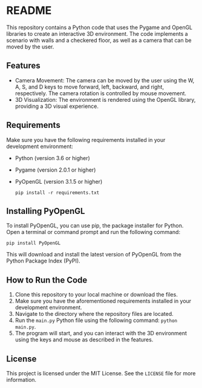 # README

This repository contains a Python code that uses the Pygame and OpenGL libraries to create an interactive 3D environment. The code implements a scenario with walls and a checkered floor, as well as a camera that can be moved by the user.

## Features

- Camera Movement: The camera can be moved by the user using the W, A, S, and D keys to move forward, left, backward, and right, respectively. The camera rotation is controlled by mouse movement.
- 3D Visualization: The environment is rendered using the OpenGL library, providing a 3D visual experience.

## Requirements

Make sure you have the following requirements installed in your development environment:

- Python (version 3.6 or higher)
- Pygame (version 2.0.1 or higher)
- PyOpenGL (version 3.1.5 or higher)

  ```
  pip install -r requirements.txt
  ```

## Installing PyOpenGL

To install PyOpenGL, you can use pip, the package installer for Python. Open a terminal or command prompt and run the following command:

```
pip install PyOpenGL
```

This will download and install the latest version of PyOpenGL from the Python Package Index (PyPI).

## How to Run the Code

1. Clone this repository to your local machine or download the files.
2. Make sure you have the aforementioned requirements installed in your development environment.
3. Navigate to the directory where the repository files are located.
4. Run the `main.py` Python file using the following command: `python main.py`.
5. The program will start, and you can interact with the 3D environment using the keys and mouse as described in the features.


## License

This project is licensed under the MIT License. See the `LICENSE` file for more information.

